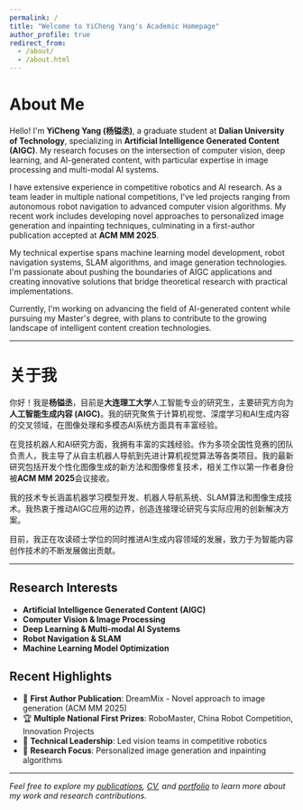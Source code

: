 ```yaml
---
permalink: /
title: "Welcome to YiCheng Yang's Academic Homepage"
author_profile: true
redirect_from: 
  - /about/
  - /about.html
---
```


# About Me

Hello! I'm **YiCheng Yang (杨镒丞)**, a graduate student at **Dalian University of Technology**, specializing in **Artificial Intelligence Generated Content (AIGC)**. My research focuses on the intersection of computer vision, deep learning, and AI-generated content, with particular expertise in image processing and multi-modal AI systems.

I have extensive experience in competitive robotics and AI research. As a team leader in multiple national competitions, I've led projects ranging from autonomous robot navigation to advanced computer vision algorithms. My recent work includes developing novel approaches to personalized image generation and inpainting techniques, culminating in a first-author publication accepted at **ACM MM 2025**.

My technical expertise spans machine learning model development, robot navigation systems, SLAM algorithms, and image generation technologies. I'm passionate about pushing the boundaries of AIGC applications and creating innovative solutions that bridge theoretical research with practical implementations.

Currently, I'm working on advancing the field of AI-generated content while pursuing my Master's degree, with plans to contribute to the growing landscape of intelligent content creation technologies.

---

# 关于我

你好！我是**杨镒丞**，目前是**大连理工大学**人工智能专业的研究生，主要研究方向为**人工智能生成内容 (AIGC)**。我的研究聚焦于计算机视觉、深度学习和AI生成内容的交叉领域，在图像处理和多模态AI系统方面具有丰富经验。

在竞技机器人和AI研究方面，我拥有丰富的实践经验。作为多项全国性竞赛的团队负责人，我主导了从自主机器人导航到先进计算机视觉算法等各类项目。我的最新研究包括开发个性化图像生成的新方法和图像修复技术，相关工作以第一作者身份被**ACM MM 2025**会议接收。

我的技术专长涵盖机器学习模型开发、机器人导航系统、SLAM算法和图像生成技术。我热衷于推动AIGC应用的边界，创造连接理论研究与实际应用的创新解决方案。

目前，我正在攻读硕士学位的同时推进AI生成内容领域的发展，致力于为智能内容创作技术的不断发展做出贡献。

---

## Research Interests

- **Artificial Intelligence Generated Content (AIGC)**
- **Computer Vision & Image Processing**
- **Deep Learning & Multi-modal AI Systems**
- **Robot Navigation & SLAM**
- **Machine Learning Model Optimization**

## Recent Highlights

- 🎯 **First Author Publication**: DreamMix - Novel approach to image generation (ACM MM 2025)
- 🏆 **Multiple National First Prizes**: RoboMaster, China Robot Competition, Innovation Projects
- 🤖 **Technical Leadership**: Led vision teams in competitive robotics
- 🔬 **Research Focus**: Personalized image generation and inpainting algorithms

---

*Feel free to explore my [publications](/publications/), [CV](/cv/), and [portfolio](/portfolio/) to learn more about my work and research contributions.*